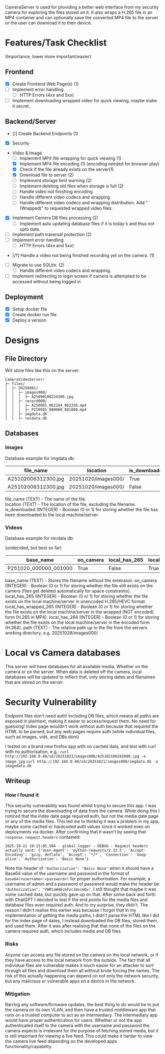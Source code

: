 CameraServer is used for providing a better web interface from my security camera for exploring the files stored on it. It also wraps a H.265 file in an MP4 container and can optionally save the converted MP4 file to the server or the user can download it to their device.

# Features/Task Checklist
 (Importance, lower more important/easier)
## Frontend
- [X] Create Frontend Web Page(s) (1)
- [ ] Implement error handling
  - [ ] HTTP Errors (4xx and 5xx)
- [ ] Implement downloading wrapped video for quick viewing, maybe make it secret.

## Backend/Server
- [/] Create Backend Endpoints (1)
- [X] Security
- Video & Image
  - [ ] Implement MP4 file wrapping for quick viewing (1)
  - [X] Implement MP4 file encoding (1) (encoding needed for browser play)
  - [X] Check if the file already exists on the server(1)
  - [X] Download file to server (2)
  - [ ] Implement storage limit warning (2)
  - [ ] Implement deleting old files when storage is full (2)
  - [ ] Handle video not finishing encoding 
  - [ ] Handle different video codecs and wrapping.
  - [ ] Handle different video codecs and wrapping distribution. Add "(Wrapped)" to requested wrapped video files.
- [X] Implement Camera DB files processing (2)
  - [ ] Implement auto updating database files if it is today's and thus not upto date.
- [ ] Implement path traversal protection (2)
- [ ] Implement error handling
  - [ ] HTTP Errors (4xx and 5xx)
- [/?] Handle a video not being finished recording yet on the camera. (1)
- [ ] Migrate to use SQLite. (2)
  - [ ] Handle different video codecs and wrapping.
- [ ] Implement redirecting to login screen if camera is attempted to be accessed without being logged in

## Deployment
- [X] Setup docker file
- [X] Create docker run file
- [X] Deploy a version

# Designs

## File Directory
Will store files like this on the server:
```
CameraVideoServer/
├─ files/
│  ├─ 20250901/
│  │  ├─ images000/
│  │  │  ├─ A25090106224300.jpg
│  │  ├─ record000/
│  │  │  ├─ A250901_062244_062258.mp4
│  │  │  ├─ P250901_000000_001000.mp4
│  │  ├─ imgdata.db
│  │  ├─ recdata.db
```

## Databases
### Images
Database example for imgdata db:

|      file_name      |      location       | is_downloaded |
|---------------------|---------------------|---------------|
| A25102006312300.jpg | 20251020/images000/ | True          |
| A25102006312300.jpg | 20251020/images000/ | False         |
file_name (TEXT) - The name of the file. <br>
location (TEXT) - The location of the file, excluding the filename.<br>
is_downloaded (INTEGER) - Boolean (0 or 1) for storing whether the file has been downloaded to the local machine/server.

### Videos
Database example for recdata db:

(undecided, but best so far)

|       base_name       | on_camera | local_has_265 | local_has_wrapped_265 | local_has_264 |        path         |
|-----------------------|-----------|---------------|-----------------------|---------------|---------------------|
| P251020_000000_001000 | True      | False         | True                  | True          | 20251020/record000/ |
base_name (TEXT) - Stores the filename without the extension.
on_camera (INTEGER) - Boolean (0 or 1) for storing whether the file still exists on the camera (files get deleted automatically for space constraints).
local_has_265 (INTEGER) - Boolean (0 or 1) for storing whether the file exists on the local machine/server in unencoded H.265/HEVC format.
local_has_wrapped_265 (INTEGER) - Boolean (0 or 1) for storing whether the file exists on the local machine/server in the wrapped (NOT encoded) form (H.265 in MP4).
local_has_264 (INTEGER) - Boolean (0 or 1) for storing whether the file exists on the local machine/server in the encoded form (H.264).
path (TEXT) - The relative path up to the file from the servers working directory, e.g. 20251028/images000/


# Local vs Camera databases
This server will have databases for all available media. Whether on the camera or on the server.
When data is deleted off the camera, local databases will be updated to reflect that, only storing
dates and filenames that are stored on the server.

# Security Vulnerability
Endpoint files don't need auth!
Including DB files, which means all paths are exposed in plaintext, making it easier to access/request them. No need for guessing!
Index page wouldn't work without auth because that required the HTML to be parsed, but any web pages require auth (while individual files, such as images, vids, and DBs dont)

I tested on a brand new firefox app with no cached data, and test with curl with no authorisation, e.g.:
`curl http://192.168.0.40/sd/20251021/images000/A25102106282600.jpg -o image.jpg`
`curl http://192.168.0.40/sd/20251021/images000/imgdata.db -o imagedata.db`

## Writeup
### How I found it
This security vulnerability was found whilst trying to secure this app.
I was trying to secure the downloading of data from the camera.
While doing this I noticed that the index date page required auth, but not the media date page or any of the media files.
This led me to thinking it was a problem in my app, maybe some cached or hardcoded auth values since it worked even on deployments via docker.
After confirming that it wasn't by seeing that `response.request.headers` contained:
```
2025-10-21 19:15:05,584 - global_logger - DEBUG - Request headers actually sent: {'User-Agent': 'python-requests/2.32.5', 'Accept-Encoding': 'gzip, deflate', 'Accept': '*/*', 'Connection': 'keep-alive', 'Authorization': 'Basic None'}
```
Note the header of
```"Authorization": "Basic None"```
when it should have a Base64 value of the username and password in the format of `base64(<username>:<password>)` for proper authorisation.
For example, a username of admin and a password of password would make the header be `"Authorization": "YWRtaW46cGFzc3dvcmQ="`.
I still thought that maybe it was some cached data, but quickly gave up on that.
After some back and forth with ChatGPT I decided to test if the end points for the media files and database files even required auth.
And to my surprise, they didn't.
The reason I didn't realise this earlier was because I forgot that in my implementation of getting the media paths, I didn't parse the HTML like I did for the index page of dates, I instead downloaded the DB files, stored them, and used them.
After it was after realising that that none of the files on the camera required auth, which includes media and DB files.

### Risks
Anyone can access any file stored on the camera on the local network, or if they have access to the local network from the outside.
The fact that all individual files are vulnerable makes it much easier for an attacker to sort through all files and download them all without brute forcing the names.
The risk of this actually happening can depend on not only the network security, but any malicious or vulnerable apps on a device in the network.

### Mitigation
Barring any software/firmware updates, the best thing to do would be to put the camera on its own VLAN, and then have a trusted middleware app that runs on a trusted computer to act as an intermediary.
The intermediary app would have proper authentication for users.
Whether or not the app authenticated itself to the camera with the username and password the camera expects is irrelevant for the purpose of fetching stored media, but it is still important for viewing a live feed. 
This could make it harder to view the camera live feed depending on the developed apps functionality/capability.